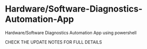 # Hardware/Software-Diagnostics-Automation-App
Hardware/Software Diagnostics Automation App using powershell

CHECK THE UPDATE NOTES FOR FULL DETAILS
